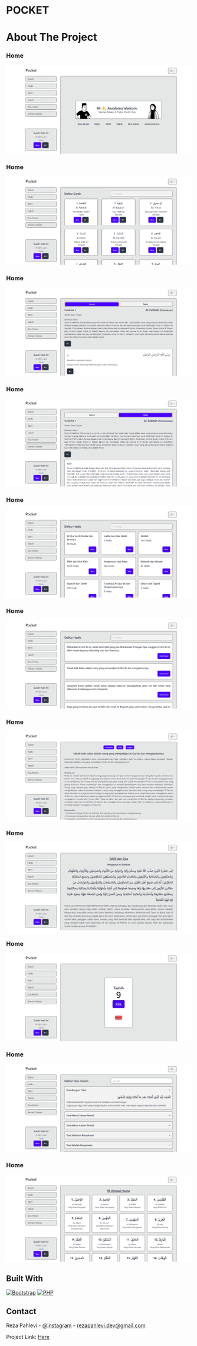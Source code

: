 <!-- PROJECT LOGO -->
<h1>POCKET</h1>
<!--<a href="https://github.com/github_username/repo_name">Explore the docs</a>
    .
    <a href="https://github.com/github_username/repo_name">View Demo</a>
    ·
    <a href="https://github.com/github_username/repo_name/issues">Report Bug</a>
    ·
    <a href="https://github.com/github_username/repo_name/issues">Request Feature</a> -->
  </p>
</div>



<!-- ABOUT THE PROJECT -->
<h1>About The Project</h3>

### Home
![alt text](https://github.com/rezapahlevl/pocket-muslim-app/blob/main//public/markdown/p1.png?raw=true)
### Home
![alt text](https://github.com/rezapahlevl/pocket-muslim-app/blob/main//public/markdown/p2.png?raw=true)
### Home
![alt text](https://github.com/rezapahlevl/pocket-muslim-app/blob/main//public/markdown/p3.png?raw=true)
### Home
![alt text](https://github.com/rezapahlevl/pocket-muslim-app/blob/main//public/markdown/p4.png?raw=true)
### Home
![alt text](https://github.com/rezapahlevl/pocket-muslim-app/blob/main//public/markdown/p5.png?raw=true)
### Home
![alt text](https://github.com/rezapahlevl/pocket-muslim-app/blob/main//public/markdown/p6.png?raw=true)
### Home
![alt text](https://github.com/rezapahlevl/pocket-muslim-app/blob/main//public/markdown/p7.png?raw=true)
### Home
![alt text](https://github.com/rezapahlevl/pocket-muslim-app/blob/main//public/markdown/p8.png?raw=true)
### Home
![alt text](https://github.com/rezapahlevl/pocket-muslim-app/blob/main//public/markdown/p9.png?raw=true)
### Home
![alt text](https://github.com/rezapahlevl/pocket-muslim-app/blob/main//public/markdown/p10.png?raw=true)
### Home
![alt text](https://github.com/rezapahlevl/pocket-muslim-app/blob/main//public/markdown/p11.png?raw=true)

## Built With
  [![Bootstrap][Bootstrap.com]][Bootstrap-url]
  [![PHP][PHP.net]][PHP-url]

<!-- CONTACT -->
## Contact

Reza Pahlevi - [@instagram](https://instagram.com/rezapahlevl) - rezapahlevi.dev@gmail.com

Project Link: [Here](https://github.com/rezapahlevl/php-simple-crud)

<!-- MARKDOWN LINKS & IMAGES -->
<!-- https://www.markdownguide.org/basic-syntax/#reference-style-links -->
[Bootstrap.com]: https://img.shields.io/badge/Bootstrap-563D7C?style=for-the-badge&logo=bootstrap&logoColor=white
[Bootstrap-url]: https://getbootstrap.com
[PHP.net]: https://img.shields.io/badge/php-0769AD?style=for-the-badge&logo=php&logoColor=white
[PHP-url]: https://php.net 

